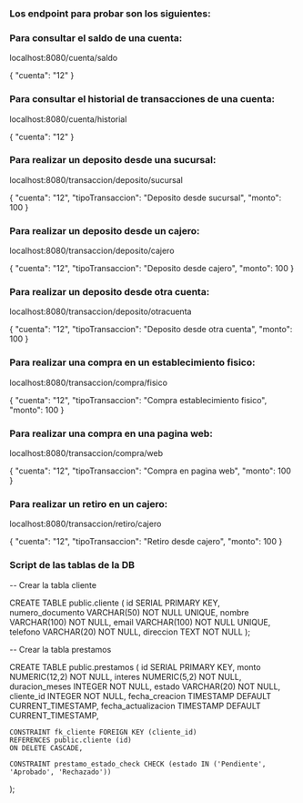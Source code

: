 ### Los endpoint para probar son los siguientes:

### Para consultar el saldo de una cuenta:
localhost:8080/cuenta/saldo

{
"cuenta": "12"
}

### Para consultar el historial de transacciones de una cuenta:
localhost:8080/cuenta/historial

{
"cuenta": "12"
}

### Para realizar un deposito desde una sucursal:
localhost:8080/transaccion/deposito/sucursal

{
"cuenta": "12",
"tipoTransaccion": "Deposito desde sucursal",
"monto": 100
}

### Para realizar un deposito desde un cajero:
localhost:8080/transaccion/deposito/cajero

{
"cuenta": "12",
"tipoTransaccion": "Deposito desde cajero",
"monto": 100
}

### Para realizar un deposito desde otra cuenta:
localhost:8080/transaccion/deposito/otracuenta

{
"cuenta": "12",
"tipoTransaccion": "Deposito desde otra cuenta",
"monto": 100
}

### Para realizar una compra en un establecimiento fisico:
localhost:8080/transaccion/compra/fisico

{
"cuenta": "12",
"tipoTransaccion": "Compra establecimiento fisico",
"monto": 100
}

### Para realizar una compra en una pagina web:
localhost:8080/transaccion/compra/web

{
"cuenta": "12",
"tipoTransaccion": "Compra en pagina web",
"monto": 100
}

### Para realizar un retiro en un cajero:
localhost:8080/transaccion/retiro/cajero

{
"cuenta": "12",
"tipoTransaccion": "Retiro desde cajero",
"monto": 100
}

### Script de las tablas de la DB


-- Crear la tabla cliente

CREATE TABLE public.cliente (
id SERIAL PRIMARY KEY,
numero_documento VARCHAR(50) NOT NULL UNIQUE,
nombre VARCHAR(100) NOT NULL,
email VARCHAR(100) NOT NULL UNIQUE,
telefono VARCHAR(20) NOT NULL,
direccion TEXT NOT NULL
);


-- Crear la tabla prestamos

CREATE TABLE public.prestamos (
id SERIAL PRIMARY KEY,
monto NUMERIC(12,2) NOT NULL,
interes NUMERIC(5,2) NOT NULL,
duracion_meses INTEGER NOT NULL,
estado VARCHAR(20) NOT NULL,
cliente_id INTEGER NOT NULL,
fecha_creacion TIMESTAMP DEFAULT CURRENT_TIMESTAMP,
fecha_actualizacion TIMESTAMP DEFAULT CURRENT_TIMESTAMP,

    CONSTRAINT fk_cliente FOREIGN KEY (cliente_id)
    REFERENCES public.cliente (id)
    ON DELETE CASCADE,

    CONSTRAINT prestamo_estado_check CHECK (estado IN ('Pendiente', 'Aprobado', 'Rechazado'))
);
    